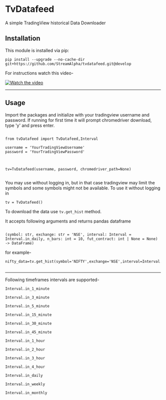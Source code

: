 # **TvDatafeed**

A simple TradingView historical Data Downloader

## Installation

This module is installed via pip:

```
pip install --upgrade --no-cache-dir git+https://github.com/StreamAlpha/tvdatafeed.git@develop
```

For instructions watch this video-

[![Watch the video](https://img.youtube.com/vi/qDrXmb2ZRjo/hqdefault.jpg)](https://youtu.be/qDrXmb2ZRjo)

---

## Usage

Import the packages and initialize with your tradingview username and password. If running for first time it will prompt chromedriver download, type 'y' and press enter.

```

from tvDatafeed import TvDatafeed,Interval

username = 'YourTradingViewUsername'
password = 'YourTradingViewPassword'



tv=TvDatafeed(username, password, chromedriver_path=None)


```



You may use without logging in, but in that case tradingview may limit the symbols and some symbols might not be available. To use it without logging in

```
tv = TvDatafeed()
```



To download the data use `tv.get_hist` method.

It accepts following arguments and returns pandas dataframe

```

(symbol: str, exchange: str = 'NSE', interval: Interval = Interval.in_daily, n_bars: int = 10, fut_contract: int | None = None) -> DataFrame)
```

for example-

```
nifty_data=tv.get_hist(symbol='NIFTY',exchange='NSE',interval=Interval.in_1_hour,n_bars=1000)


```

---

Following timeframes intervals are supported-

`Interval.in_1_minute `

`Interval.in_3_minute `

`Interval.in_5_minute `

`Interval.in_15_minute `

`Interval.in_30_minute `

`Interval.in_45_minute `

`Interval.in_1_hour `

`Interval.in_2_hour `

`Interval.in_3_hour `

`Interval.in_4_hour `

`Interval.in_daily `

`Interval.in_weekly `

`Interval.in_monthly`
